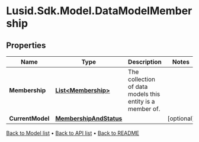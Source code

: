 # Lusid.Sdk.Model.DataModelMembership

## Properties

Name | Type | Description | Notes
------------ | ------------- | ------------- | -------------
**Membership** | [**List&lt;Membership&gt;**](Membership.md) | The collection of data models this entity is a member of. | 
**CurrentModel** | [**MembershipAndStatus**](MembershipAndStatus.md) |  | [optional] 

[Back to Model list](../README.md#documentation-for-models) &#8226; [Back to API list](../README.md#documentation-for-api-endpoints) &#8226; [Back to README](../README.md)

